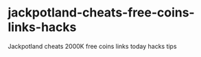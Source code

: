 # jackpotland-cheats-free-coins-links-hacks
Jackpotland cheats 2000K free coins links today hacks tips
